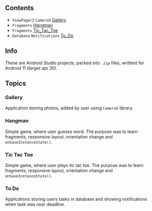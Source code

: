 ## Contents
* `ViewPager2` `CameraX` [Gallery](#gallery)
* `Fragments` [Hangman](#hangman)
* `Fragments` [Tic_Tac_Toe](#tic-tac-toe)
* `Database` `Notifications` [To_Do](#to-do)

## Info
These are Android Studio projects, packed into `.zip` files, writtent for Android 11 *(target api 30)*.

## Topics
### Gallery
Application storing photos, added by user using `CameraX` library.

### Hangman
Simple game, where user gueses word. The purpose was to learn fragments, responsive layout, orientation change and `onSaveInstanceState()`.

### Tic Tac Toe
Simple game, where user plays tic tac toe. The purpose was to learn fragments, responsive layout, orientation change and `onSaveInstanceState()`.

### To Do
Applications storing users tasks in database and showing notifications when task was near deadline.
